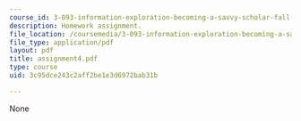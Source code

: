 ```yaml
---
course_id: 3-093-information-exploration-becoming-a-savvy-scholar-fall-2006
description: Homework assignment.
file_location: /coursemedia/3-093-information-exploration-becoming-a-savvy-scholar-fall-2006/3c95dce243c2aff2be1e3d6972bab31b_assignment4.pdf
file_type: application/pdf
layout: pdf
title: assignment4.pdf
type: course
uid: 3c95dce243c2aff2be1e3d6972bab31b

---
```

None